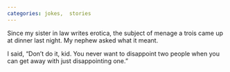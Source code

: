 ```yaml
---
categories: jokes,  stories
---
```


Since my sister in law writes erotica, the subject of menage a trois came up at dinner last night. My nephew asked what it meant. 

I said, “Don’t do it, kid. You never want to disappoint two people when you can get away with just disappointing one.”